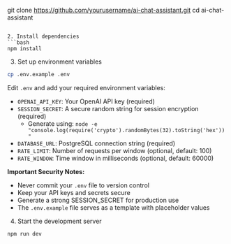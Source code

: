 git clone https://github.com/yourusername/ai-chat-assistant.git
cd ai-chat-assistant
```

2. Install dependencies
```bash
npm install
```

3. Set up environment variables
```bash
cp .env.example .env
```
Edit `.env` and add your required environment variables:
- `OPENAI_API_KEY`: Your OpenAI API key (required)
- `SESSION_SECRET`: A secure random string for session encryption (required)
  - Generate using: `node -e "console.log(require('crypto').randomBytes(32).toString('hex'))"`
- `DATABASE_URL`: PostgreSQL connection string (required)
- `RATE_LIMIT`: Number of requests per window (optional, default: 100)
- `RATE_WINDOW`: Time window in milliseconds (optional, default: 60000)

**Important Security Notes:**
- Never commit your `.env` file to version control
- Keep your API keys and secrets secure
- Generate a strong SESSION_SECRET for production use
- The `.env.example` file serves as a template with placeholder values

4. Start the development server
```bash
npm run dev